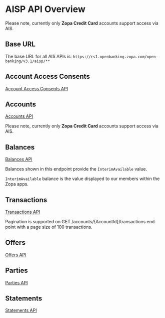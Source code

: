 # AISP API Overview

Please note, currently only **Zopa Credit Card** accounts support access via AIS.

## Base URL
The base URL for all AIS APIs is: `https://rs1.openbanking.zopa.com/open-banking/v3.1/aisp/**`

## Account Access Consents
[Account Access Consents API](/perry/developer/documentation?resource=euhub-zopa-portal-new&document=swagger/account-info-openapi.yaml#operations-tag-Account_Access)

## Accounts
[Accounts API](/perry/developer/documentation?resource=euhub-zopa-portal-new&ocument=swagger/account-info-openapi.yaml#operations-tag-Accounts)

Please note, currently only **Zopa Credit Card** accounts support access via AIS.

## Balances
[Balances API](/perry/developer/documentation?resource=euhub-zopa-portal-new&document=swagger/account-info-openapi.yaml#operations-tag-Balances)

Balances shown in this endpoint provide the `InterimAvailable` value.

`InterimAvailable` balance is the value displayed to our members within the Zopa apps.

## Transactions
[Transactions API](/perry/developer/documentation?resource=euhub-zopa-portal-new&document=swagger/account-info-openapi.yaml#operations-tag-Transactions)

Pagination is supported on GET /accounts/{AccountId}/transactions end point with a page size of 100 transactions.


## Offers
[Offers API](/perry/developer/documentation?resource=euhub-zopa-portal-new&document=swagger/account-info-openapi.yaml#operations-tag-Offers)


## Parties
[Parties API](/perry/developer/documentation?resource=euhub-zopa-portal-new&document=swagger/account-info-openapi.yaml#operations-tag-Parties)


## Statements
[Statements API](/perry/developer/documentation?resource=euhub-zopa-portal-new&document=swagger/account-info-openapi.yaml#operations-tag-Statements)

